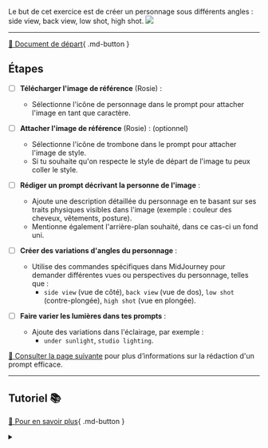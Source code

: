 <style>.md-footer{display:none;}</style>
Le but de cet exercice est de créer un personnage sous différents angles : side view, back view, low shot, high shot. 
<img src="../assets/image/02_rosie.png">
***

[📁 Document de départ](../assets/image/02_rosie.png){ .md-button }   <br>

## Étapes


- [ ] **Télécharger l'image de référence** (Rosie) :
   - Sélectionne l'icône de personnage dans le prompt pour attacher l'image en tant que caractère.

- [ ] **Attacher l'image de référence** (Rosie) : (optionnel)
   - Sélectionne l'icône de trombone dans le prompt pour attacher l'image de style.
   - Si tu souhaite qu'on respecte le style de départ de l'image tu peux coller le style. 

- [ ] **Rédiger un prompt décrivant la personne de l'image** :
   - Ajoute une description détaillée du personnage en te basant sur ses traits physiques visibles dans l'image (exemple : couleur des cheveux, vêtements, posture).
   - Mentionne également l'arrière-plan souhaité, dans ce cas-ci un fond uni. 

- [ ] **Créer des variations d'angles du personnage** :
   - Utilise des commandes spécifiques dans MidJourney pour demander différentes vues ou perspectives du personnage, telles que :
     - `side view` (vue de côté), `back view` (vue de dos), `low shot` (contre-plongée), `high shot` (vue en plongée).

- [ ] **Faire varier les lumières dans tes prompts** :
   - Ajoute des variations dans l'éclairage, par exemple :
     - `under sunlight`, `studio lighting`.

[📖 Consulter la page suivante](../ai/prompt.md) pour plus d’informations sur la rédaction d'un prompt efficace.<br>
***

## Tutoriel 📚

[📖 Pour en savoir plus](https://cmontmorency365-my.sharepoint.com/:v:/g/personal/flpilote_cmontmorency_qc_ca/EZwnDl9Wwe9GsCbtAYRbas8B9Ho2tVB0m_eGaWyx1-GRBA?nav=eyJyZWZlcnJhbEluZm8iOnsicmVmZXJyYWxBcHAiOiJPbmVEcml2ZUZvckJ1c2luZXNzIiwicmVmZXJyYWxBcHBQbGF0Zm9ybSI6IldlYiIsInJlZmVycmFsTW9kZSI6InZpZXciLCJyZWZlcnJhbFZpZXciOiJNeUZpbGVzTGlua0NvcHkifX0&e=grtPVC){ .md-button }   <br>

<details>
  <summary></summary>

A young woman with slightly wavy, short auburn hair. She has a gentle face with delicate features, blue eyes, a diaphanous complexion, and rosy cheeks. Her expression is calm and serene, and she is simply dressed in a dark top. Behind her the background is bleu. 

</details>


